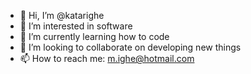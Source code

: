 - 👋 Hi, I’m @katarighe
- 👀 I’m interested in software
- 🌱 I’m currently learning how to code
- 💞️ I’m looking to collaborate on developing new things
- 📫 How to reach me: m.ighe@hotmail.com

<!---
katarighe/katarighe is a ✨ special ✨ repository because its `README.md` (this file) appears on your GitHub profile.
You can click the Preview link to take a look at your changes.
--->
